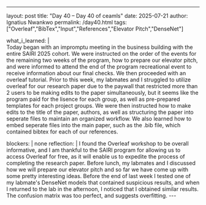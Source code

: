 ---
layout: post
title: "Day 40 – Day 40 of ceamls"
date: 2025-07-21
author: Ignatius Nwankwo
permalink: /day40.html
tags: ["Overleaf","BibTex","Input","References","Elevator Pitch","DenseNet"]

what_i_learned: |  
  Today began with an impromptu meeting in the business building with the entire SAIRI 2025 cohort. We were instructed on the order of the events for the remaining two weeks of the program, how to prepare our elevator pitch, and were informed to attend the end of the program recreational event to receive information about our final checks. We then proceeded with an overleaf tutorial. Prior to this week, my labmates and I struggled to utilize overleaf for our research paper due to the paywall that restricted more than 2 users to be making edits to the paper simultaneously, but it seems like the program paid for the lisence for each group, as well as pre-prepared templates for each project groups. We were then instructed how to make edits to the title of the paper, authors, as well as structuring the paper into seperate files to maintain an organized workflow. We also learned how to embed seperate files into the main paper, such as the .bib file, which contained bibtex for each of our references. 


blockers: |
  none
reflection: |
  I found the Overleaf workshop to be overall informative, and I am thankful to the SAIRI program for allowing us to access Overleaf for free, as it will enable us to expedite the process of completing the research paper. Before lunch, my labmates and I discussed how we will prepare our elevator pitch and so far we have come up with some pretty interesting ideas. Before the end of last week I tested one of my labmate's DenseNet models that contained suspicious results, and when I returned to the lab in the afternoon, I noticed that I obtained similar results. The confusion matrix was too perfect, and suggests overfitting. ---
